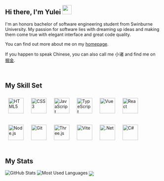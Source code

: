 ## Hi there, I'm Yulei <img src="https://raw.githubusercontent.com/iampavangandhi/iampavangandhi/master/gifs/Hi.gif" width="30">

I'm an honors bachelor of software engineering student from Swinburne University. My passion for software lies with dreaming up ideas and making them come true with elegant interface and great code quality.

You can find out more about me on my [homepage](https://yuleiz.com/).

If you happen to speak Chinese, you can also call me 小诸 and find me on [掘金](https://juejin.cn/user/1407794523416350/posts).

<br/>

## My Skill Set

<div>  
<img style="margin: 10px" src="https://cdn.pixabay.com/photo/2017/08/05/11/16/logo-2582748_640.png" alt="HTML5" height="50" />  
<img style="margin: 10px" src="https://cdn.pixabay.com/photo/2017/08/05/11/16/logo-2582747_640.png" alt="CSS3" height="50" />  
<img style="margin: 10px" src="https://profilinator.rishav.dev/skills-assets/javascript-original.svg" alt="JavaScript" height="50" />  
<img style="margin: 10px" src="https://profilinator.rishav.dev/skills-assets/typescript-original.svg" alt="TypeScript" height="50" />  
<img style="margin: 10px" src="https://www.freelogovectors.net/wp-content/uploads/2021/08/vuejs-logo-freelogovectors.net_.png" alt="Vue" height="50" />
<img style="margin: 10px" src="https://profilinator.rishav.dev/skills-assets/react-original-wordmark.svg" alt="React" height="50" />  
</div>

<br/>

<div>  
<img style="margin: 10px" src="https://cdn-icons-png.flaticon.com/512/919/919825.png" alt="Node.js" height="50" />  
<img style="margin: 10px" src="https://profilinator.rishav.dev/skills-assets/git-scm-icon.svg" alt="Git" height="50" />  
<img style="margin: 10px" src="https://aws1.discourse-cdn.com/standard17/uploads/threejs/original/2X/e/e4f86d2200d2d35c30f7b1494e96b9595ebc2751.png" alt="Three.js" height="50" />  
<!-- <img style="margin: 10px" src="https://profilinator.rishav.dev/skills-assets/webpack-original.svg" alt="Webpack" height="50" /> -->
<img style="margin: 10px" src="https://camo.githubusercontent.com/61e102d7c605ff91efedb9d7e47c1c4a07cef59d3e1da202fd74f4772122ca4e/68747470733a2f2f766974656a732e6465762f6c6f676f2e737667" alt="Vite" height="50" />
<img style="margin: 10px" src="https://www.split.io/wp-content/uploads/2020/03/net-logo.png" alt=".Net" height="50" />  
<img style="margin: 10px" src="https://iconape.com/wp-content/files/km/370669/svg/370669.svg" alt="C#" height="50" />  
</div>

<br/>

## My Stats

<img src="https://github-readme-stats.vercel.app/api?username=vyse12138&show_icons=true&count_private=true&theme=tokyonight" alt="GitHub Stats"/>

<img src="https://github-readme-stats.vercel.app/api/top-langs/?username=vyse12138&layout=compact&theme=tokyonight&card_width=445" alt="Most Used Languages"/>

<!-- <img src="https://github-readme-stats.vercel.app/api/wakatime?username=Vyse12138&layout=compact&theme=tokyonight&langs_count=8&hide=Other,JSX" alt="Wakatime Stats"/>  -->

<img src="https://komarev.com/ghpvc/?username=Vyse12138&&style=flat-square" align="center" />
